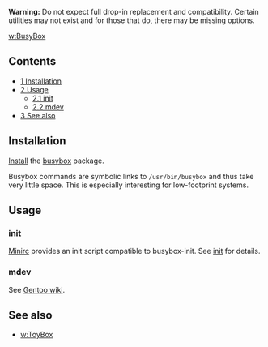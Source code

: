 **Warning:** Do not expect full drop-in replacement and compatibility. Certain utilities may not exist and for those that do, there may be missing options.

[w:BusyBox](https://en.wikipedia.org/wiki/BusyBox "w:BusyBox")

## Contents

*   [1 Installation](#Installation)
*   [2 Usage](#Usage)
    *   [2.1 init](#init)
    *   [2.2 mdev](#mdev)
*   [3 See also](#See_also)

## Installation

[Install](/index.php/Install "Install") the [busybox](https://www.archlinux.org/packages/?name=busybox) package.

Busybox commands are symbolic links to `/usr/bin/busybox` and thus take very little space. This is especially interesting for low-footprint systems.

## Usage

### init

[Minirc](/index.php/Minirc "Minirc") provides an init script compatible to busybox-init. See [init](/index.php/Init "Init") for details.

### mdev

See [Gentoo wiki](https://wiki.gentoo.org/wiki/Mdev).

## See also

*   [w:ToyBox](https://en.wikipedia.org/wiki/ToyBox "w:ToyBox")